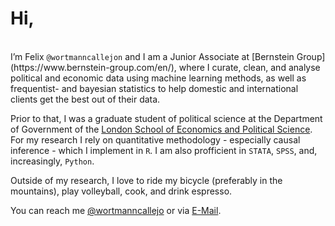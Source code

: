 # Hi,
<br>
I’m Felix <code>@wortmanncallejon</code> and I am a Junior Associate at [Bernstein Group](https://www.bernstein-group.com/en/), where I curate, clean, and analyse political and economic data using machine learning methods, as well as frequentist- and bayesian statistics to help domestic and international clients get the best out of their data.

Prior to that, I was a graduate student of political science at the Department of Government of the [London School of Economics and Political Science](https://www.lse.ac.uk/). For my research I rely on quantitative methodology - especially causal inference - which I implement in <code>R</code>. I am also profficient in <code>STATA</code>,  <code>SPSS</code>, and, increasingly, `Python`.

Outside of my research, I love to ride my bicycle (preferably in the mountains), play volleyball, cook, and drink espresso.

You can reach me [@wortmanncallejo](https://twitter.com/wortmanncallejo) or via [E-Mail](mailto:felix@wortmanncallejon.de).

